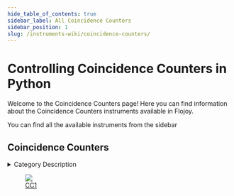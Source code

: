 ```yaml
--- 
hide_table_of_contents: true
sidebar_label: All Coincidence Counters
sidebar_position: 1
slug: /instruments-wiki/coincidence-counters/
---
```


# Controlling Coincidence Counters in Python

Welcome to the Coincidence Counters page! Here you can find information about the Coincidence Counters instruments available in Flojoy.

You can find all the available instruments from the sidebar


## Coincidence Counters 

 <details> 
 <summary>Category Description</summary> 
 In quantum physics, coincidence counting is used in experiments testing particle non-locality and quantum entanglement. In these experiments two or more particles are created from the same initial packet of energy, inexorably linking/entangling their physical properties. Separate particle detectors measure the quantum states of each particle and send the resulting signal to a coincidence counter. In any experiment studying entanglement, the entangled particles are vastly outnumbered by non-entangled particles which are also detected; patternless noise that drowns out the entangled signal. In a two detector system, a coincidence counter alleviates this problem by only recording detection signals that strike both detectors simultaneously (or more accurately, recording only signals that arrive at both detectors and correlate to the same emission time). This ensures that the data represents only entangled particles. 
 </details> 

 <div className="flex flex-wrap" style={{ marginLeft: "-40px" }}>
<a href="/instruments-wiki/coincidence-counters/qubitekk/cc1">
<figure style={{ width: "185px", height: "200px", objectFit: "scale-down", marginRight: "15px" }}>
<img src="https://res.cloudinary.com/dhopxs1y3/image/upload/e_bgremoval/v1692309906/Instruments/Coincidence%20Counters/CC1/file.png" style={{ width: "185px", height: "200px", objectFit: "scale-down", marginRight: "15px" }} />
<figcaption>CC1</figcaption>
</figure>
</a>
</div>